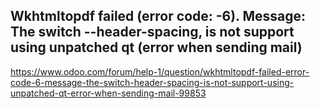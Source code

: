 ## Wkhtmltopdf failed (error code: -6). Message: The switch --header-spacing, is not support using unpatched qt (error when sending mail)
https://www.odoo.com/forum/help-1/question/wkhtmltopdf-failed-error-code-6-message-the-switch-header-spacing-is-not-support-using-unpatched-qt-error-when-sending-mail-99853
